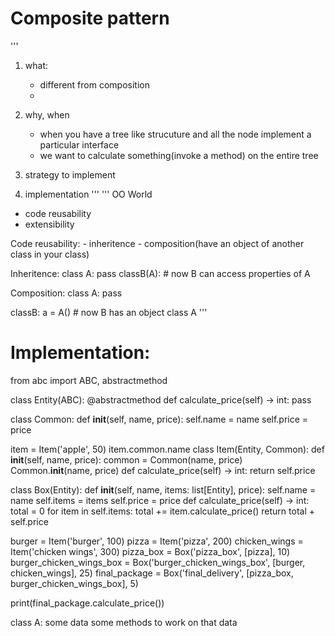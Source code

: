 # Composite pattern
'''
1. what:
    - different from composition
    - 


2. why, when
    - when you have a tree like strucuture and all the node implement a particular interface
    - we want to calculate something(invoke a method) on the entire tree

3. strategy to implement

4. implementation
'''
'''
OO World
 - code reusability
 - extensibility

Code reusability:
    - inheritence
    - composition(have an object of another class in your class)

Inheritence:
class A:
    pass
classB(A):
    # now B can access properties of A

Composition:
class A:
    pass

classB:
    a = A() # now B has an object class A
'''

# Implementation:
from abc import ABC, abstractmethod

class Entity(ABC):
    @abstractmethod
    def calculate_price(self) -> int:
        pass

class Common:
    def __init__(self, name, price):
        self.name = name
        self.price = price

item = Item('apple', 50)
item.common.name
class Item(Entity, Common):
    def __init__(self, name, price):
        common = Common(name, price)
        Common.__init__(name, price)
    def calculate_price(self) -> int:
        return self.price

class Box(Entity):
    def __init__(self, name, items: list[Entity], price):
        self.name = name
        self.items = items
        self.price = price
    def calculate_price(self) -> int:
        total = 0
        for item in self.items:
            total += item.calculate_price()
        return total + self.price

burger = Item('burger', 100)
pizza = Item('pizza', 200)
chicken_wings = Item('chicken wings', 300)
pizza_box = Box('pizza_box', [pizza], 10)
burger_chicken_wings_box = Box('burger_chicken_wings_box', [burger, chicken_wings], 25)
final_package = Box('final_delivery', [pizza_box, burger_chicken_wings_box], 5)

print(final_package.calculate_price())

class A:
    some data
    some methods to work on that data


